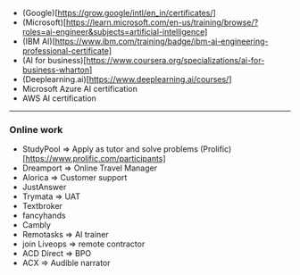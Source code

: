 - (Google)[https://grow.google/intl/en_in/certificates/]
- (Microsoft)[https://learn.microsoft.com/en-us/training/browse/?roles=ai-engineer&subjects=artificial-intelligence]
- (IBM AI)[https://www.ibm.com/training/badge/ibm-ai-engineering-professional-certificate]
- (AI for business)[https://www.coursera.org/specializations/ai-for-business-wharton]
- (Deeplearning.ai)[https://www.deeplearning.ai/courses/]
- Microsoft Azure AI certification
- AWS AI certification


---

### Online work
- StudyPool => Apply as tutor and solve problems
(Prolific)[https://www.prolific.com/participants]
- Dreamport => Online Travel Manager
- Alorica => Customer support
- JustAnswer
- Trymata => UAT
- Textbroker
- fancyhands
- Cambly
- Remotasks => AI trainer
- join Liveops => remote contractor
- ACD Direct => BPO
- ACX => Audible narrator